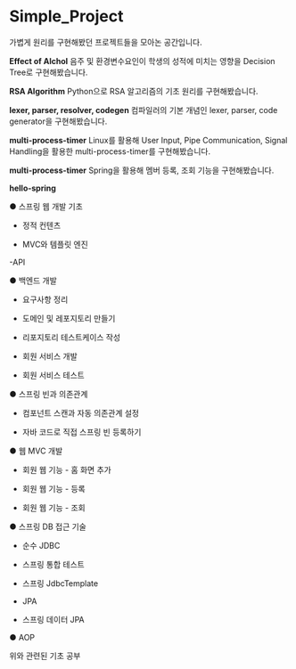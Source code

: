 # Simple_Project
가볍게 원리를 구현해봤던 프로젝트들을 모아논 공간입니다.

**Effect of Alchol**
음주 및 환경변수요인이 학생의 성적에 미치는 영향을 Decision Tree로 구현해봤습니다.

**RSA Algorithm**
Python으로 RSA 알고리즘의 기초 원리를 구현해봤습니다.

**lexer, parser, resolver, codegen**
컴파일러의 기본 개념인 lexer, parser, code generator을 구현해봤습니다.

**multi-process-timer**
Linux를 활용해 User Input, Pipe Communication, Signal Handling을 활용한 multi-process-timer를 구현해봤습니다.

**multi-process-timer**
Spring을 활용해 멤버 등록, 조회 기능을 구현해봤습니다.

**hello-spring**

● 스프링 웹 개발 기초

  - 정적 컨텐츠
  
  - MVC와 템플릿 엔진
  
  -API
  

● 백엔드 개발

  - 요구사항 정리
  
  - 도메인 및 레포지토리 만들기
  
  - 리포지토리 테스트케이스 작성
  
  - 회원 서비스 개발
  
  - 회원 서비스 테스트

● 스프링 빈과 의존관계

  - 컴포넌트 스캔과 자동 의존관계 설정
  
  - 자바 코드로 직접 스프링 빈 등록하기

● 웹 MVC 개발

  - 회원 웹 기능 - 홈 화면 추가
  
  - 회원 웹 기능 - 등록
  
  - 회원 웹 기능 - 조회

● 스프링 DB 접근 기술

  - 순수 JDBC
  
  - 스프링 통합 테스트
  
  - 스프링 JdbcTemplate
  
  - JPA
  
  - 스프링 데이터 JPA

● AOP

위와 관련된 기초 공부
